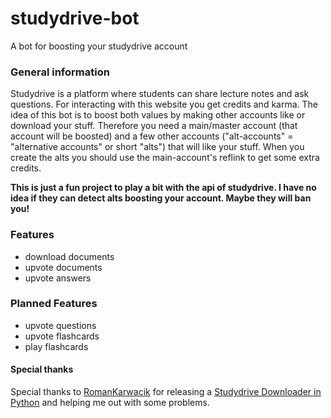 # studydrive-bot
A bot for boosting your studydrive account

### General information
Studydrive is a platform where students can share lecture notes and ask questions. For interacting with this website you get credits and karma. The idea of this bot is to boost both values by making other accounts like or download your stuff. Therefore you need a main/master account (that account will be boosted) and a few other accounts ("alt-accounts" = "alternative accounts" or short "alts") that will like your stuff. When you create the alts you should use the main-account's reflink to get some extra credits.

**This is just a fun project to play a bit with the api of studydrive. I have no idea if they can detect alts boosting your account. Maybe they will ban you!**

### Features
- download documents
- upvote documents
- upvote answers

### Planned Features
- upvote questions
- upvote flashcards
- play flashcards

#### Special thanks
Special thanks to [RomanKarwacik](RomanKarwacik) for releasing a [Studydrive Downloader in Python](https://gist.github.com/RomanKarwacik/225ceeca7a7825c0d2be7554c03b2bea) and helping me out with some problems.
